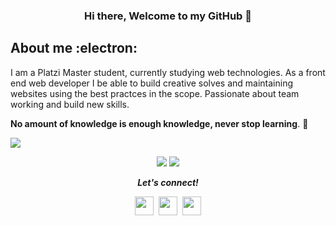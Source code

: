 <h3 align="center"> Hi there, Welcome to my GitHub 👋</h3>

## About me :electron:
I am a Platzi Master student, currently studying web technologies. As a front end web developer I be able to build creative solves and maintaining websites using the best practces in the scope. Passionate about team working and build new skills.

**No amount of knowledge is enough knowledge, never stop learning**. 🧠

![](https://komarev.com/ghpvc/?username=rulo-code&color=green)


<p align = "center">
  <img src = "https://github-readme-stats.vercel.app/api/top-langs/?username=rulo-code&layout=compact">
  <img src = "https://github-readme-stats.vercel.app/api?username=rulo-code&show_icons">
</p>



<p align="center">
  <i><b>Let's connect!</b></i>

  <p align="center">
    <a target="_blank" href="https://twitter.com/rulo_code" alt="Twitter"><img src="https://github.com/aletisunil/aletisunil/blob/master/twitter.png" height="30" width="30"></a>&nbsp;
    <a target="_blank" href="https://www.linkedin.com/in/rulo-code/" alt="Linkedin"><img src="https://www.soydemarketing.com/wp-content/uploads/2015/12/linkedin-logo.png" height="30" width="30"></a>&nbsp;
    <a target="_blank" href="https://rulocode.now.sh/"><img src="https://github.com/aletisunil/aletisunil/blob/master/globe.png" height="30" width="30"></a>

  </p>
    
</p>
<!--
**rulo-code/rulo-code** is a ✨ _special_ ✨ repository because its `README.md` (this file) appears on your GitHub profile.

Here are some ideas to get you started:

- 🔭 I’m currently working on ...
- 🌱 I’m currently learning ...
- 👯 I’m looking to collaborate on ...
- 🤔 I’m looking for help with ...
- 💬 Ask me about ...
- 📫 How to reach me: ...
- 😄 Pronouns: ...
- ⚡ Fun fact: ...
-->
